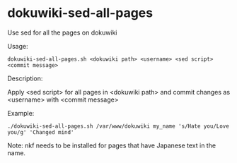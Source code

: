 # dokuwiki-sed-all-pages
Use sed for all the pages on dokuwiki

Usage:

    dokuwiki-sed-all-pages.sh <dokuwiki path> <username> <sed script> <commit message>   
    
Description:

  Apply \<sed script\> for all pages in \<dokuwiki path\> and commit changes as \<username\> with \<commit message\>
  
Example:
  
    ./dokuwiki-sed-all-pages.sh /var/www/dokuwiki my_name 's/Hate you/Love you/g' 'Changed mind'
    
Note: nkf needs to be installed for pages that have Japanese text in the name.
